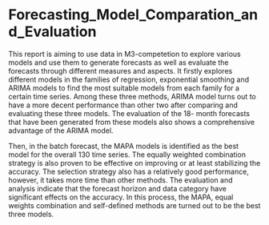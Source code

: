# Forecasting_Model_Comparation_and_Evaluation

This report is aiming to use data in M3-competetion to explore various models and use them 
to generate forecasts as well as evaluate the forecasts through different measures and aspects. 
It firstly explores different models in the families of regression, exponential smoothing and 
ARIMA models to find the most suitable models from each family for a certain time series. 
Among these three methods, ARIMA model turns out to have a more decent performance
than other two after comparing and evaluating these three models. The evaluation of the 18-
month forecasts that have been generated from these models also shows a comprehensive 
advantage of the ARIMA model.

Then, in the batch forecast, the MAPA models is identified as the best model for the overall
130 time series. The equally weighted combination strategy is also proven to be effective on 
improving or at least stabilizing the accuracy. The selection strategy also has a relatively
good performance, however, it takes more time than other methods. The evaluation and 
analysis indicate that the forecast horizon and data category have significant effects on the 
accuracy. In this process, the MAPA, equal weights combination and self-defined methods 
are turned out to be the best three models.
